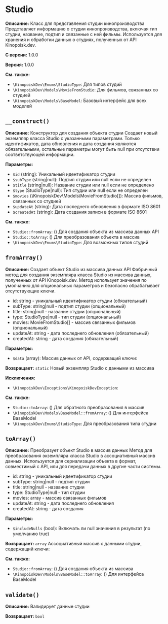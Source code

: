 # Studio

**Описание:** Класс для представления студии кинопроизводства
Представляет информацию о студии кинопроизводства, включая тип студии,
название, подтип и связанные с ней фильмы. Используется для хранения
и обработки данных о студиях, полученных от API Kinopoisk.dev.

**С версии:** 1.0.0

**Версия:** 1.0.0

**См. также:**

* `\KinopoiskDev\Enums\StudioType`: Для типов студий
* `\KinopoiskDev\Models\MovieFromStudio`: Для фильмов, связанных со студией
* `\KinopoiskDev\Models\BaseModel`: Базовый интерфейс для всех моделей

## `__construct()`

**Описание:** Конструктор для создания объекта студии
Создает новый экземпляр класса Studio с указанными параметрами.
Только идентификатор, дата обновления и дата создания являются обязательными,
остальные параметры могут быть null при отсутствии соответствующей информации.

**Параметры:**

* `$id` (string): Уникальный идентификатор студии
* `$subType` (string|null): Подтип студии или null если не определен
* `$title` (string|null): Название студии или null если не определено
* `$type` (StudioType|null): Тип студии или null если не определен
* `$movies` (\KinopoiskDev\Models\MovieFromStudio[]): Массив фильмов, связанных со студией
* `$updateAt` (string): Дата последнего обновления в формате ISO 8601
* `$createdAt` (string): Дата создания записи в формате ISO 8601

**См. также:**

* `Studio::fromArray`: () Для создания объекта из массива данных API
* `Studio::toArray`: () Для преобразования объекта в массив
* `\KinopoiskDev\Enums\StudioType`: Для возможных типов студий

## `fromArray()`

**Описание:** Создает объект Studio из массива данных API
Фабричный метод для создания экземпляра класса Studio из массива данных,
полученных от API Kinopoisk.dev. Метод использует значения по умолчанию
для опциональных параметров и безопасно обрабатывает отсутствующие ключи.
- id: string - уникальный идентификатор студии (обязательный)
- subType: string|null - подтип студии (опциональный)
- title: string|null - название студии (опциональный)
- type: StudioType|null - тип студии (опциональный)
- movies: MovieFromStudio[] - массив связанных фильмов (опциональный)
- updateAt: string - дата последнего обновления (обязательный)
- createdAt: string - дата создания (обязательный)

**Параметры:**

* `$data` (array): Массив данных от API, содержащий ключи:

**Возвращает:** `static` Новый экземпляр Studio с данными из массива

**Исключения:**

* `\KinopoiskDev\Exceptions\KinopoiskDevException`: 

**См. также:**

* `Studio::toArray`: () Для обратного преобразования в массив
* `\KinopoiskDev\Models\BaseModel::fromArray`: () Для интерфейса BaseModel
* `\KinopoiskDev\Enums\StudioType`: Для преобразования типа студии

## `toArray()`

**Описание:** Преобразует объект Studio в массив данных
Метод для преобразования экземпляра класса Studio в ассоциативный массив
данных. Используется для сериализации объекта в формат, совместимый с API,
или для передачи данных в другие части системы.
- id: string - уникальный идентификатор студии
- subType: string|null - подтип студии
- title: string|null - название студии
- type: StudioType|null - тип студии
- movies: array - массив связанных фильмов
- updateAt: string - дата последнего обновления
- createdAt: string - дата создания

**Параметры:**

* `$includeNulls` (bool): Включать ли null значения в результат (по умолчанию true)

**Возвращает:** `array` Ассоциативный массив с данными студии, содержащий ключи:

**См. также:**

* `Studio::fromArray`: () Для создания объекта из массива
* `\KinopoiskDev\Models\BaseModel::toArray`: () Для интерфейса BaseModel

## `validate()`

**Описание:** Валидирует данные студии

**Возвращает:** `bool` 

